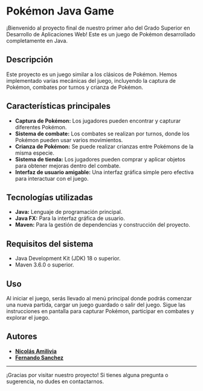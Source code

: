 # Pokémon Java Game

¡Bienvenido al proyecto final de nuestro primer año del Grado Superior en Desarrollo de Aplicaciones Web! Este es un juego de Pokémon desarrollado completamente en Java. 

## Descripción

Este proyecto es un juego similar a los clásicos de Pokémon. Hemos implementado varias mecánicas del juego, incluyendo la captura de Pokémon, combates por turnos y crianza de Pokémon.

## Características principales

- **Captura de Pokémon:** Los jugadores pueden encontrar y capturar diferentes Pokémon.
- **Sistema de combate:** Los combates se realizan por turnos, donde los Pokémon pueden usar varios movimientos.
- **Crianza de Pokémon:** Se puede realizar crianzas entre Pokémons de la misma especie.
- **Sistema de tienda:** Los jugadores pueden comprar y aplicar objetos para obtener mejoras dentro del combate.
- **Interfaz de usuario amigable:** Una interfaz gráfica simple pero efectiva para interactuar con el juego.

## Tecnologías utilizadas

- **Java:** Lenguaje de programación principal.
- **Java FX:** Para la interfaz gráfica de usuario.
- **Maven:** Para la gestión de dependencias y construcción del proyecto.

## Requisitos del sistema

- Java Development Kit (JDK) 18 o superior.
- Maven 3.6.0 o superior.

## Uso

Al iniciar el juego, serás llevado al menú principal donde podrás comenzar una nueva partida, cargar un juego guardado o salir del juego. Sigue las instrucciones en pantalla para capturar Pokémon, participar en combates y explorar el juego.

## Autores

- **[Nicolás Amilivia](https://github.com/NicoAmilivia)**
- **[Fernando Sanchez](https://github.com/FJSanchezCorbalan)**

---

¡Gracias por visitar nuestro proyecto! Si tienes alguna pregunta o sugerencia, no dudes en contactarnos.
